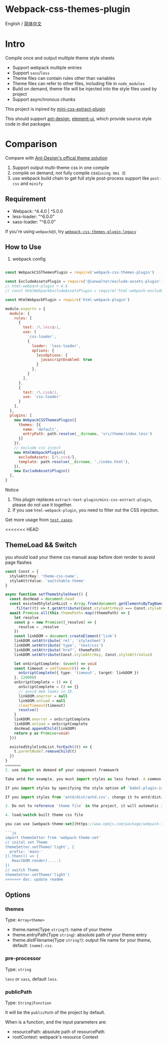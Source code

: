 # Webpack-css-themes-plugin

English / [简体中文](./README.zh-CN.md)

# Intro

Compile once and output multiple theme style sheets

- Support webpack multiple entries
- Support `sass`/`less`
- Theme files can contain rules other than variables
- Theme files can refer to other files, including file in `node_modules`
- Build on demand, theme file will be injected into the style files used by project
- Support asynchronous chunks

This project is inpired by [mini-css-extract-plugin](https://github.com/webpack-contrib/mini-css-extract-plugin)

This should support [ant-design](https://ant.design/), [element-ui](https://element.eleme.io/), which provide source style code in dist packages

# Comparison

Compare with [Ant-Design's offical theme solution](https://ant.design/docs/react/customize-theme)

1. Support output multi-theme css in one compile
2. compile on demand, not fully compile css(`using Umi 3`)
3. use webpack build chain to get full style post-process support like `post-css` and `minify`

## Requirement

- Webpack: \^4.4.0 | \^5.0.0
- less-loader: "\^6.0.0"
- sass-loader: "\^8.0.0"

If you're using `webpack@3`, try [`webpack-css-themes-plugin-legacy`](https://www.npmjs.com/package/webpack-css-themes-plugin-legacy)

## How to Use

1. webpack config

```js

const WebpackCSSThemesPlugin = require('webpack-css-themes-plugin')

const ExcludeAssetsPlugin = require('@ianwalter/exclude-assets-plugin')
// html-webpack-plugin < 4.X
// const HtmlWebpackExcludeAssetsPlugin = require('html-webpack-exclude-assets-plugin');

const HtmlWebpackPlugin = require('html-webpack-plugin')

module.exports = {
  module: {
    rules: [
      {
        test: /\.less$/i,
        use: [
          'css-loader',
          {
            loader: 'less-loader',
            options: {
              lessOptions: {
                javascriptEnabled: true
              }
            },
          }
        ],
      },
      {
        test: /\.css$/i,
        use: 'css-loader'
      }
    ],
  },
  plugins: [
    new WebpackCSSThemesPlugin({
      themes: [{
        name: 'default',
        entryPath: path.resolve(__dirname, 'src/theme/index.less')
      }]
    }),
    // exclude css inject
    new HtmlWebpackPlugin({
      excludeAssets: [/\.css$/],
      template: path.resolve(__dirname, './index.html'),
    }),
    new ExcludeAssetsPlugin()
  ],
}
```

Notice

1. This plugin replaces `extract-text-plugin/mini-css-extract-plugin`, please do not use it together.
2. If you use `html-webpack-plugin`, you need to filter out the CSS injection.

Get more usage from [`test cases`](/test/unit/cases).

<<<<<<< HEAD
## ThemeLoad && Switch

you should load your theme css manual asap before dom render to avoid page flashes

```ts
const Const = {
  styleAttrKey: 'theme-css-name',
  styleAttrValue: 'switchable-theme'
}

async function setThemeStyleSheet() {
  const docHead = document.head
  const existedStylelinkList = Array.from(document.getElementsByTagName('link'))
    .filter((t) => t.getAttribute(Const.styleAttrKey) === Const.styleAttrValue)
  await Promise.all(this.themePaths.map((themePath) => {
    let resolve
    const p = new Promise((_resolve) => {
      resolve = _resolve
    })
    const linkDOM = document.createElement('link')
    linkDOM.setAttribute('rel', 'stylesheet')
    linkDOM.setAttribute('type', 'text/css')
    linkDOM.setAttribute('href', themePath)
    linkDOM.setAttribute(Const.styleAttrKey, Const.styleAttrValue)

    let onScriptComplete: (event) => void
    const timeout = setTimeout(() => {
      onScriptComplete({ type: 'timeout', target: linkDOM })
    }, 120000)
    onScriptComplete = () => {
      onScriptComplete = () => {}
      // avoid mem leaks in IE.
      linkDOM.onerror = null
      linkDOM.onload = null
      clearTimeout(timeout)
      resolve()
    }
    linkDOM.onerror = onScriptComplete
    linkDOM.onload = onScriptComplete
    docHead.appendChild(linkDOM)
    return p as Promise<void>
  }))

  existedStylelinkList.forEach((t) => {
    t.parentNode?.removeChild(t)
  })
}
=======
2. use import on demand of your component framework

Take antd for example, you must import styles as less format. A common mistake would be importing multiple copied of styles that some of them are css format to override the less styles.

If you import styles by specifying the style option of `babel-plugin-import`, change it from 'css' to true, which will import the less version of antd.

If you import styles from 'antd/dist/antd.css', change it to antd/dist/antd.less.

3. Do not to reference `theme file` in the project, it will automatic inject to every less/sass file in your project

4. load/switch built theme css file

you can use [webpack-theme-set](https://www.npmjs.com/package/webpack-theme-set)

```js
import themeSetter from 'webpack-theme-set'
// inital set Theme
themeSetter.setTheme('light', {
  prefix: 'main-'
}).then(() => {
   ReactDOM.render(.....)
})
// switch Theme
themeSetter.setTheme('light')
>>>>>>> doc: update readme
```

## Options

### themes

Type: `Array<theme>`

- theme.name(Type `string?`): name of your theme
- theme.entryPath(Type `string`): absolute path of your theme entry
- theme.distFilename(Type `string?`): output file name for your theme, default: `[name].css`.

### pre-processor

Type: `string`

`less` or `sass`, default `less`.

### publicPath

Type: `String|Function`

It will be the `publicPath` of the project by default.

When is a function, and the input parameters are:

- resourcePath: absolute path of resourcePath
- rootContext: webpack's resource Context
